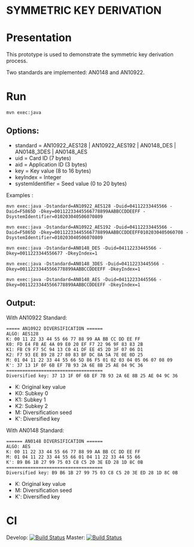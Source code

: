 SYMMETRIC KEY DERIVATION
==========

# Presentation
This prototype is used to demonstrate the symmetric key derivation process.

Two standards are implemented: AN0148 and AN10922.

# Run
    mvn exec:java

## Options:
 - standard = AN10922_AES128 | AN10922_AES192 | AN0148_DES | AN0148_3DES | AN0148_AES
 - uid = Card ID (7 bytes)
 - aid = Application ID (3 bytes)
 - key = Key value (8 to 16 bytes)
 - keyIndex = Integer
 - systemIdentifier = Seed value (0 to 20 bytes)

Examples :

    mvn exec:java -Dstandard=AN10922_AES128 -Duid=04112233445566 -Daid=F5865D -Dkey=00112233445566778899AABBCCDDEEFF -DsystemIdentifier=010203040506070809
    
    mvn exec:java -Dstandard=AN10922_AES192 -Duid=04112233445566 -Daid=F5865D -Dkey=00112233445566778899AABBCCDDEEFF0102030405060708 -DsystemIdentifier=010203040506070809

    mvn exec:java -Dstandard=AN0148_DES -Duid=04112233445566 -Dkey=0011223344556677 -DkeyIndex=1
    
    mvn exec:java -Dstandard=AN0148_3DES -Duid=04112233445566 -Dkey=00112233445566778899AABBCCDDEEFF -DkeyIndex=1
    
    mvn exec:java -Dstandard=AN0148_AES -Duid=04112233445566 -Dkey=00112233445566778899AABBCCDDEEFF -DkeyIndex=1
    
## Output:

With AN10922 Standard:

    ===== AN10922 DIVERSIFICATION ======
    ALGO: AES128
    K: 00 11 22 33 44 55 66 77 88 99 AA BB CC DD EE FF
    K0: FD E4 FB AE 4A 09 E0 20 EF F7 22 96 9F 83 83 2B
    K1: FB C9 F7 5C 94 13 C0 41 DF EE 45 2D 3F 07 06 D1
    K2: F7 93 EE B9 28 27 80 83 BF DC 8A 5A 7E 0E 0D 25
    M: 01 04 11 22 33 44 55 66 5D 86 F5 01 02 03 04 05 06 07 08 09
    K': 37 13 1F 0F 6B EF 7B 93 2A 6E 8B 25 AE 04 9C 36
    ====================================
    Diversified key: 37 13 1F 0F 6B EF 7B 93 2A 6E 8B 25 AE 04 9C 36
  
  - K: Original key value
  - K0: Subkey 0
  - K1: Subkey 1
  - K2: Subkey 2
  - M: Diversification seed
  - K': Diversified key


With AN0148 Standard:

    ====== AN0148 DIVERSIFICATION ======
    ALGO: AES
    K: 00 11 22 33 44 55 66 77 88 99 AA BB CC DD EE FF
    M: 01 04 11 22 33 44 55 66 01 04 11 22 33 44 55 66
    K': B9 B6 1B 27 99 75 03 C8 C5 20 3E ED 28 1D 8C 0B
    ====================================
    Diversified key: B9 B6 1B 27 99 75 03 C8 C5 20 3E ED 28 1D 8C 0B

  - K: Original key value
  - M: Diversification seed
  - K': Diversified key


# CI
Develop: [![Build Status](https://api.travis-ci.org/RedFroggy/symmetric-key-derivation.svg?branch=develop)](https://travis-ci.org/RedFroggy/symmetric-key-derivation)
Master: [![Build Status](https://api.travis-ci.org/RedFroggy/symmetric-key-derivation.svg?branch=master)](https://travis-ci.org/RedFroggy/symmetric-key-derivation)
